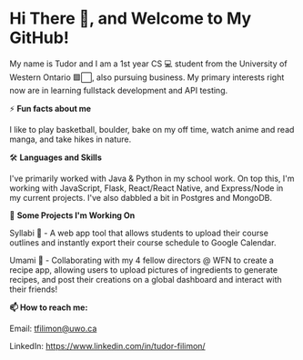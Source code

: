 # Hi There 👋, and Welcome to My GitHub!

My name is Tudor and I am a 1st year CS 💻 student from the University of Western Ontario 🟪⬜, also pursuing business. My primary interests right now are in learning fullstack development and API testing.


⚡ **Fun facts about me**

I like to play basketball, boulder, bake on my off time, watch anime and read manga, and take hikes in nature.


🛠 **Languages and Skills**

I've primarily worked with Java & Python in my school work. On top this, I'm working with JavaScript, Flask, React/React Native, and Express/Node in my current projects. I've also dabbled a bit in Postgres and MongoDB.


🔭 **Some Projects I'm Working On**

Syllabi 📆 - A web app tool that allows students to upload their course outlines and instantly export their course schedule to Google Calendar.

Umami 🍲 - Collaborating with my 4 fellow directors @ WFN to create a recipe app, allowing users to upload pictures of ingredients to generate recipes, and post their creations on a global dashboard and interact with their friends!

**📫 How to reach me:**

Email: tfilimon@uwo.ca

LinkedIn: https://www.linkedin.com/in/tudor-filimon/
